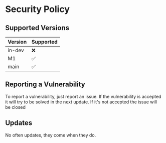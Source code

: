 # Security Policy

## Supported Versions

| Version  | Supported          |
| -------- | ------------------ |
| in-dev   | :x:                |
| M1       | :white_check_mark: |
| main     | :white_check_mark: |

## Reporting a Vulnerability

To report a vulnerability, just report an issue.
If the vulnerability is accepted it will try to be solved in the next update.
If it's not accepted the issue will be closed 

## Updates
No often updates, they come when they do.

